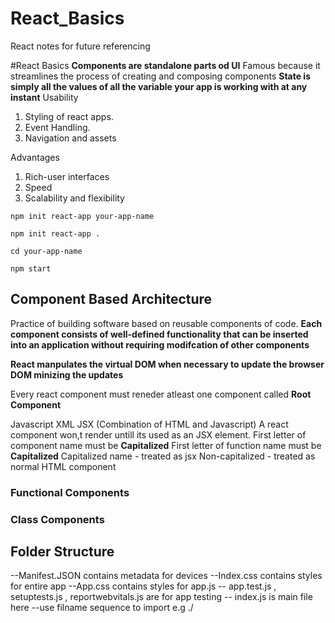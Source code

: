 # React_Basics
React notes for future referencing

#React Basics
**Components are standalone parts od UI**
Famous because it streamlines the process of creating and composing components
**State is simply all the values of all the variable your app is working with at any instant**
Usability

1. Styling of react apps.
2. Event Handling.
3. Navigation and assets

Advantages
1. Rich-user interfaces
2. Speed
3. Scalability and flexibility

```
npm init react-app your-app-name
```

```
npm init react-app .
```


```
cd your-app-name
```

```
npm start
```
## Component Based Architecture
Practice of building software based on reusable components of code.
**Each component consists of well-defined functionality that can be inserted into an application without requiring modifcation of other components**

**React manpulates the virtual DOM when necessary to update the browser DOM minizing the updates**

Every react component must reneder atleast one component called **Root Component**

Javascript XML JSX (Combination of HTML and Javascript)
A react component won,t render untill its used as an JSX element.
First letter of component name must be  **Capitalized**
First letter of function name must be  **Capitalized**
Capitalized name - treated as jsx 
Non-capitalized - treated as normal HTML component

### Functional Components


### Class Components

## Folder Structure



--Manifest.JSON contains metadata for devices
--Index.css contains styles for entire app
--App.css contains styles for app.js
-- app.test.js , setuptests.js , reportwebvitals.js are for app testing
-- index.js is main file here
--use filname sequence to import e.g ./
